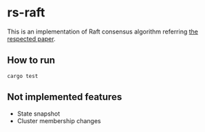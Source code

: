 # rs-raft

This is an implementation of Raft consensus algorithm
referring [the respected paper](https://raft.github.io/raft.pdf).

## How to run

```
cargo test
```

## Not implemented features

* State snapshot
* Cluster membership changes